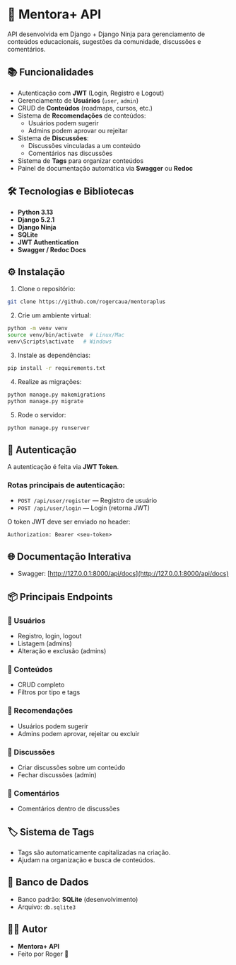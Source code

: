 
# 🚀 Mentora+ API

API desenvolvida em Django + Django Ninja para gerenciamento de conteúdos educacionais, sugestões da comunidade, discussões e comentários.

## 📚 Funcionalidades

- Autenticação com **JWT** (Login, Registro e Logout)
- Gerenciamento de **Usuários** (`user`, `admin`)
- CRUD de **Conteúdos** (roadmaps, cursos, etc.)
- Sistema de **Recomendações** de conteúdos:
  - Usuários podem sugerir
  - Admins podem aprovar ou rejeitar
- Sistema de **Discussões**:
  - Discussões vinculadas a um conteúdo
  - Comentários nas discussões
- Sistema de **Tags** para organizar conteúdos
- Painel de documentação automática via **Swagger** ou **Redoc**

## 🛠️ Tecnologias e Bibliotecas

- **Python 3.13**
- **Django 5.2.1**
- **Django Ninja**
- **SQLite** 
- **JWT Authentication**
- **Swagger / Redoc Docs**

## ⚙️ Instalação

1. Clone o repositório:
```bash
git clone https://github.com/rogercaua/mentoraplus
```

2. Crie um ambiente virtual:
```bash
python -m venv venv
source venv/bin/activate  # Linux/Mac
venv\Scripts\activate   # Windows
```

3. Instale as dependências:
```bash
pip install -r requirements.txt
```

4. Realize as migrações:
```bash
python manage.py makemigrations
python manage.py migrate
```

5. Rode o servidor:
```bash
python manage.py runserver
```

## 🔑 Autenticação

A autenticação é feita via **JWT Token**.

### Rotas principais de autenticação:
- `POST /api/user/register` — Registro de usuário
- `POST /api/user/login` — Login (retorna JWT)

O token JWT deve ser enviado no header:
```
Authorization: Bearer <seu-token>
```

## 🌐 Documentação Interativa

- Swagger: [http://127.0.0.1:8000/api/docs](http://127.0.0.1:8000/api/docs)

## 📦 Principais Endpoints

### 🔸 Usuários
- Registro, login, logout
- Listagem (admins)
- Alteração e exclusão (admins)

### 🔸 Conteúdos
- CRUD completo
- Filtros por tipo e tags

### 🔸 Recomendações
- Usuários podem sugerir
- Admins podem aprovar, rejeitar ou excluir

### 🔸 Discussões
- Criar discussões sobre um conteúdo
- Fechar discussões (admin)

### 🔸 Comentários
- Comentários dentro de discussões

## 🏷️ Sistema de Tags

- Tags são automaticamente capitalizadas na criação.
- Ajudam na organização e busca de conteúdos.

## 💾 Banco de Dados

- Banco padrão: **SQLite** (desenvolvimento)
- Arquivo: `db.sqlite3`

## 👨‍💻 Autor

- **Mentora+ API**
- Feito por Roger 🎯
